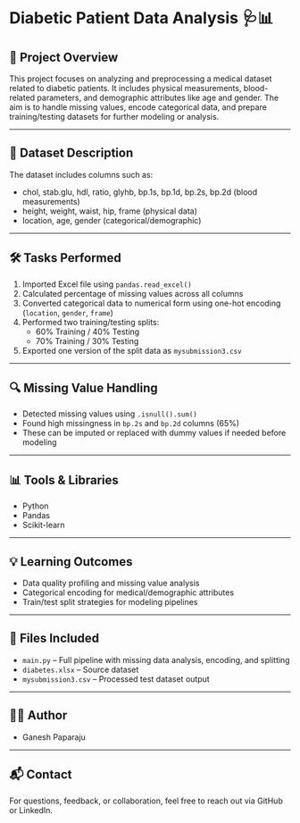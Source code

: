 
# Diabetic Patient Data Analysis 🩺📊

## 📌 Project Overview
This project focuses on analyzing and preprocessing a medical dataset related to diabetic patients. It includes physical measurements, blood-related parameters, and demographic attributes like age and gender. The aim is to handle missing values, encode categorical data, and prepare training/testing datasets for further modeling or analysis.

---

## 📂 Dataset Description
The dataset includes columns such as:
- chol, stab.glu, hdl, ratio, glyhb, bp.1s, bp.1d, bp.2s, bp.2d (blood measurements)
- height, weight, waist, hip, frame (physical data)
- location, age, gender (categorical/demographic)

---

## 🛠️ Tasks Performed
1. Imported Excel file using `pandas.read_excel()`
2. Calculated percentage of missing values across all columns
3. Converted categorical data to numerical form using one-hot encoding (`location`, `gender`, `frame`)
4. Performed two training/testing splits:
   - 60% Training / 40% Testing
   - 70% Training / 30% Testing
5. Exported one version of the split data as `mysubmission3.csv`

---

## 🔍 Missing Value Handling
- Detected missing values using `.isnull().sum()`
- Found high missingness in `bp.2s` and `bp.2d` columns (65%)
- These can be imputed or replaced with dummy values if needed before modeling

---

## 📊 Tools & Libraries
- Python
- Pandas
- Scikit-learn

---

## 💡 Learning Outcomes
- Data quality profiling and missing value analysis
- Categorical encoding for medical/demographic attributes
- Train/test split strategies for modeling pipelines

---

## 📁 Files Included
- `main.py` – Full pipeline with missing data analysis, encoding, and splitting
- `diabetes.xlsx` – Source dataset
- `mysubmission3.csv` – Processed test dataset output

---

## 👨‍💻 Author
- Ganesh Paparaju

---

## 📬 Contact
For questions, feedback, or collaboration, feel free to reach out via GitHub or LinkedIn.
